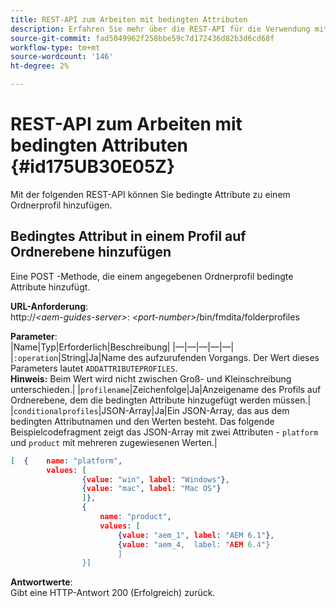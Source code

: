 ```yaml
---
title: REST-API zum Arbeiten mit bedingten Attributen
description: Erfahren Sie mehr über die REST-API für die Verwendung mit bedingten Attributen.
source-git-commit: fad5049962f258bbe59c7d172436d82b3d6cd68f
workflow-type: tm+mt
source-wordcount: '146'
ht-degree: 2%

---
```



# REST-API zum Arbeiten mit bedingten Attributen {#id175UB30E05Z}

Mit der folgenden REST-API können Sie bedingte Attribute zu einem Ordnerprofil hinzufügen.

## Bedingtes Attribut in einem Profil auf Ordnerebene hinzufügen

Eine POST -Methode, die einem angegebenen Ordnerprofil bedingte Attribute hinzufügt.

**URL-Anforderung**:\
http://*&lt;aem-guides-server>*: *&lt;port-number>*/bin/fmdita/folderprofiles

**Parameter**:\
|Name|Typ|Erforderlich|Beschreibung| |—|—|—|—|—| |`:operation`|String|Ja|Name des aufzurufenden Vorgangs. Der Wert dieses Parameters lautet ``ADDATTRIBUTEPROFILES``. <br> **Hinweis:** Beim Wert wird nicht zwischen Groß- und Kleinschreibung unterschieden.| |`profilename`|Zeichenfolge|Ja|Anzeigename des Profils auf Ordnerebene, dem die bedingten Attribute hinzugefügt werden müssen.| |`conditionalprofiles`|JSON-Array|Ja|Ein JSON-Array, das aus dem bedingten Attributnamen und den Werten besteht. Das folgende Beispielcodefragment zeigt das JSON-Array mit zwei Attributen - `platform` und `product` mit mehreren zugewiesenen Werten.|

```JSON
[  {    name: "platform",    
        values: [       
                {value: "win", label: "Windows"},       
                {value: "mac", label: "Mac OS"}    
                ]},
                {    
                    name: "product",    
                    values: [      
                        {value: "aem_1", label: "AEM 6.1"},     
                        {value: "aem_4,  label: "AEM 6.4"}  
                        ]  
                }]
```

**Antwortwerte**:\
Gibt eine HTTP-Antwort 200 \(Erfolgreich\) zurück.

